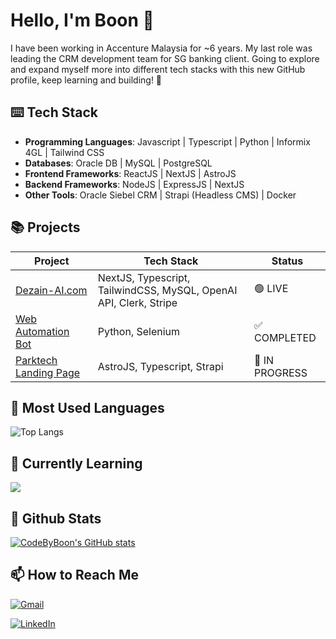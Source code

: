 # Hello, I'm Boon 👋

I have been working in Accenture Malaysia for ~6 years. My last role was leading the CRM development team for SG banking client.
Going to explore and expand myself more into different tech stacks with this new GitHub profile, keep learning and building! 🦾

## ⌨️ Tech Stack

- **Programming Languages**: Javascript | Typescript | Python | Informix 4GL | Tailwind CSS
- **Databases**: Oracle DB | MySQL | PostgreSQL
- **Frontend Frameworks**: ReactJS | NextJS | AstroJS
- **Backend Frameworks**: NodeJS | ExpressJS | NextJS
- **Other Tools**: Oracle Siebel CRM | Strapi (Headless CMS) | Docker

## 📚 Projects

| Project    | Tech Stack | Status |
|------------|------------|--------|
| [Dezain-AI.com](https://dezain-ai.com/) | NextJS, Typescript, TailwindCSS, MySQL, OpenAI API, Clerk, Stripe | 🟢 LIVE |
| [Web Automation Bot](https://github.com/codebyboon/pythonbot) | Python, Selenium | ✅ COMPLETED |
| [Parktech Landing Page](https://github.com/parktech-my/parktech-website)  | AstroJS, Typescript, Strapi | 🔴 IN PROGRESS |

## 🔧 Most Used Languages

![Top Langs](https://github-readme-stats.vercel.app/api/top-langs/?username=codebyboon&size_weight=0.5&count_weight=0.5&langs_count=8)

## 🌱 Currently Learning

<p align="left">
  <a href="https://skillicons.dev">
    <img src="https://skillicons.dev/icons?i=go,rust,tauri" />
  </a>
</p>

## 🚀 Github Stats

[![CodeByBoon's GitHub stats](https://github-readme-stats.vercel.app/api?username=codebyboon&theme=midnight-purple&show_icons=true)](https://github.com/codebyboon/github-readme-stats)


## 📫 How to Reach Me

[![Gmail](https://img.shields.io/badge/Gmail-D14836?style=for-the-badge&logo=gmail&logoColor=white)](mailto:ybsaw95@gmail.com)

[![LinkedIn](https://img.shields.io/badge/linkedin-%230077B5.svg?style=for-the-badge&logo=linkedin&logoColor=white)](https://www.linkedin.com/in/yee-boon-saw)
